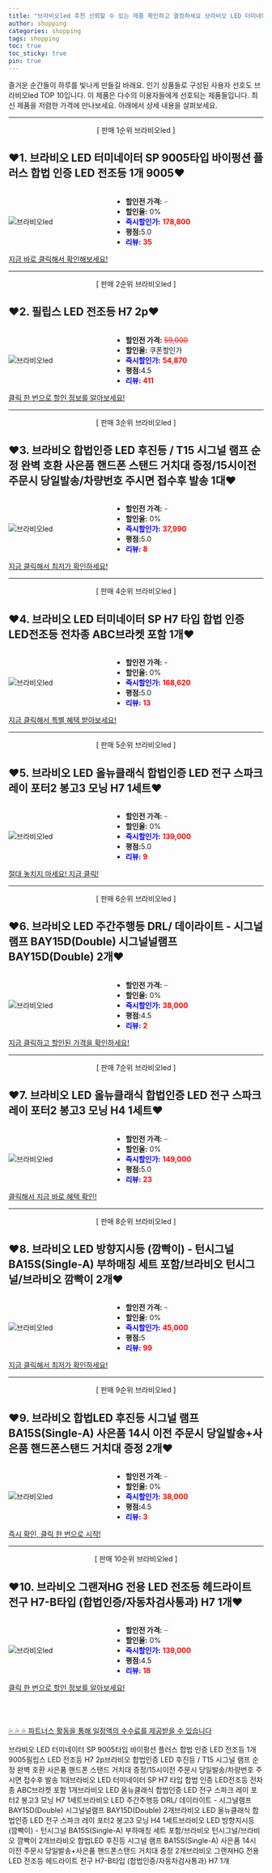 ```yaml
---
title: "브라비오led 추천 신뢰할 수 있는 제품 확인하고 결정하세요 브라비오 LED 터미네이터 SP 9005타입"
author: shopping
categories: shopping
tags: shopping
toc: true
toc_sticky: true
pin: true
---
```

즐거운 순간들이 하루를 빛나게 만들길 바래요. 인기 상품들로 구성된 사용자 선호도 브라비오led TOP 10입니다. 이 제품은 다수의 이용자들에게 선호되는 제품들입니다. 최신 제품을 저렴한 가격에 만나보세요. 아래에서 상세 내용을 살펴보세요.

---
<p class="toplist" style="margin: 0 auto; display: block; width: fit-content;">[ 판매 1순위 브라비오led ]</p>

<h2><strong>❤️1. 브라비오 LED 터미네이터 SP 9005타입 바이펑션 플러스 합법 인증 LED 전조등 1개 9005❤️</strong></h2>

<div style="display: flex; align-items: center;">
    <div style="flex: 0.4;">
        <img src="https://thumbnail7.coupangcdn.com/thumbnails/remote/230x230ex/image/vendor_inventory/a32d/d08327983ef2a565d30c2b66c85a508c4253e3b329bccb0fe0c8e606ff77.jpg" alt="브라비오led" style="max-width: 100%;">
    </div>
    <div style="flex: 0.6; margin-left: 10px;">
        <ul>
            <li><strong>할인전 가격:</strong> <del style="color: red;">-</del></li>
            <li><strong>할인율:</strong> 0%</li>
            <li><span style='color:blue'><strong>즉시할인가:</strong></span> <span style='color:red'><strong>178,800</strong></span></li>
            <li><strong>평점:</strong>5.0</li>
            <li><span style='color:blue'><strong>리뷰:</strong></span> <span style='color:red'><strong>35</strong></span></li>
        </ul>
    </div>
</div>
<div class="center">
    <a href="https://selin100587001.github.io?lptag=AF9450613&subid=githubio&pageKey=7311244546&traceid=V0-153&itemId=18730592588&vendorItemId=87733285513" class="myButton">
        지금 바로 클릭해서 확인해보세요!
    </a>
</div>


---
<p class="toplist" style="margin: 0 auto; display: block; width: fit-content;">[ 판매 2순위 브라비오led ]</p>

<h2><strong>❤️2. 필립스 LED 전조등 H7 2p❤️</strong></h2>

<div style="display: flex; align-items: center;">
    <div style="flex: 0.4;">
        <img src="https://thumbnail7.coupangcdn.com/thumbnails/remote/230x230ex/image/retail/images/1749757919357143-2b745409-7ebe-4221-afd7-7d9b5927961e.jpg" alt="브라비오led" style="max-width: 100%;">
    </div>
    <div style="flex: 0.6; margin-left: 10px;">
        <ul>
            <li><strong>할인전 가격:</strong> <del style="color: red;">59,000</del></li>
            <li><strong>할인율:</strong> 쿠폰할인가</li>
            <li><span style='color:blue'><strong>즉시할인가:</strong></span> <span style='color:red'><strong>54,870</strong></span></li>
            <li><strong>평점:</strong>4.5</li>
            <li><span style='color:blue'><strong>리뷰:</strong></span> <span style='color:red'><strong>411</strong></span></li>
        </ul>
    </div>
</div>
<div class="center">
    <a href="https://selin100587001.github.io?lptag=AF9450613&subid=githubio&pageKey=7308148795&traceid=V0-153&itemId=18716539718&vendorItemId=85849514083" class="myButton">
        클릭 한 번으로 할인 정보를 알아보세요!
    </a>
</div>


---
<p class="toplist" style="margin: 0 auto; display: block; width: fit-content;">[ 판매 3순위 브라비오led ]</p>

<h2><strong>❤️3. 브라비오 합법인증 LED 후진등 / T15 시그널 램프 순정 완벽 호환 사은품 핸드폰 스탠드 거치대 증정/15시이전 주문시 당일발송/차량번호 주시면 접수후 발송 1대❤️</strong></h2>

<div style="display: flex; align-items: center;">
    <div style="flex: 0.4;">
        <img src="https://thumbnail6.coupangcdn.com/thumbnails/remote/230x230ex/image/vendor_inventory/a162/f74b7f0382473435dfe5cf899b16b0dc86c37fe3418c3d15f51a29d44330.JPG" alt="브라비오led" style="max-width: 100%;">
    </div>
    <div style="flex: 0.6; margin-left: 10px;">
        <ul>
            <li><strong>할인전 가격:</strong> <del style="color: red;">-</del></li>
            <li><strong>할인율:</strong> 0%</li>
            <li><span style='color:blue'><strong>즉시할인가:</strong></span> <span style='color:red'><strong>37,990</strong></span></li>
            <li><strong>평점:</strong>5.0</li>
            <li><span style='color:blue'><strong>리뷰:</strong></span> <span style='color:red'><strong>8</strong></span></li>
        </ul>
    </div>
</div>
<div class="center">
    <a href="https://selin100587001.github.io?lptag=AF9450613&subid=githubio&pageKey=8101509007&traceid=V0-153&itemId=22917104066&vendorItemId=90349544515" class="myButton">
        지금 클릭해서 최저가 확인하세요!
    </a>
</div>


---
<p class="toplist" style="margin: 0 auto; display: block; width: fit-content;">[ 판매 4순위 브라비오led ]</p>

<h2><strong>❤️4. 브라비오 LED 터미네이터 SP H7 타입 합법 인증 LED전조등 전차종 ABC브라켓 포함 1개❤️</strong></h2>

<div style="display: flex; align-items: center;">
    <div style="flex: 0.4;">
        <img src="https://thumbnail10.coupangcdn.com/thumbnails/remote/230x230ex/image/vendor_inventory/6654/348bb4e8148508a121e1ede3882221801a06e42c1e730d5dcf3ecdda3a26.jpg" alt="브라비오led" style="max-width: 100%;">
    </div>
    <div style="flex: 0.6; margin-left: 10px;">
        <ul>
            <li><strong>할인전 가격:</strong> <del style="color: red;">-</del></li>
            <li><strong>할인율:</strong> 0%</li>
            <li><span style='color:blue'><strong>즉시할인가:</strong></span> <span style='color:red'><strong>168,620</strong></span></li>
            <li><strong>평점:</strong>5.0</li>
            <li><span style='color:blue'><strong>리뷰:</strong></span> <span style='color:red'><strong>13</strong></span></li>
        </ul>
    </div>
</div>
<div class="center">
    <a href="https://selin100587001.github.io?lptag=AF9450613&subid=githubio&pageKey=7576898194&traceid=V0-153&itemId=19993351878&vendorItemId=87733259187" class="myButton">
        지금 클릭해서 특별 혜택 받아보세요!
    </a>
</div>


---
<p class="toplist" style="margin: 0 auto; display: block; width: fit-content;">[ 판매 5순위 브라비오led ]</p>

<h2><strong>❤️5. 브라비오 LED 올뉴클래식 합법인증 LED 전구 스파크 레이 포터2 봉고3 모닝 H7 1세트❤️</strong></h2>

<div style="display: flex; align-items: center;">
    <div style="flex: 0.4;">
        <img src="https://thumbnail6.coupangcdn.com/thumbnails/remote/230x230ex/image/vendor_inventory/75f4/b8a90a849af7701f9bcc09ac3696b0e36e67898e332a34fbd127f1310852.jpg" alt="브라비오led" style="max-width: 100%;">
    </div>
    <div style="flex: 0.6; margin-left: 10px;">
        <ul>
            <li><strong>할인전 가격:</strong> <del style="color: red;">-</del></li>
            <li><strong>할인율:</strong> 0%</li>
            <li><span style='color:blue'><strong>즉시할인가:</strong></span> <span style='color:red'><strong>139,000</strong></span></li>
            <li><strong>평점:</strong>5.0</li>
            <li><span style='color:blue'><strong>리뷰:</strong></span> <span style='color:red'><strong>9</strong></span></li>
        </ul>
    </div>
</div>
<div class="center">
    <a href="https://selin100587001.github.io?lptag=AF9450613&subid=githubio&pageKey=7897154994&traceid=V0-153&itemId=21634026373&vendorItemId=88684951738" class="myButton">
        절대 놓치지 마세요! 지금 클릭!
    </a>
</div>


---
<p class="toplist" style="margin: 0 auto; display: block; width: fit-content;">[ 판매 6순위 브라비오led ]</p>

<h2><strong>❤️6. 브라비오 LED 주간주행등 DRL/ 데이라이트 - 시그널램프 BAY15D(Double) 시그널널램프 BAY15D(Double) 2개❤️</strong></h2>

<div style="display: flex; align-items: center;">
    <div style="flex: 0.4;">
        <img src="https://thumbnail7.coupangcdn.com/thumbnails/remote/230x230ex/image/vendor_inventory/f7f4/40be4fe314cef855db6d3ec7fc4100a6520ff1f60ab57ce1647c0975a705.jpg" alt="브라비오led" style="max-width: 100%;">
    </div>
    <div style="flex: 0.6; margin-left: 10px;">
        <ul>
            <li><strong>할인전 가격:</strong> <del style="color: red;">-</del></li>
            <li><strong>할인율:</strong> 0%</li>
            <li><span style='color:blue'><strong>즉시할인가:</strong></span> <span style='color:red'><strong>38,000</strong></span></li>
            <li><strong>평점:</strong>4.5</li>
            <li><span style='color:blue'><strong>리뷰:</strong></span> <span style='color:red'><strong>2</strong></span></li>
        </ul>
    </div>
</div>
<div class="center">
    <a href="https://selin100587001.github.io?lptag=AF9450613&subid=githubio&pageKey=8142069384&traceid=V0-153&itemId=23138812688&vendorItemId=90173469183" class="myButton">
        지금 클릭하고 할인된 가격을 확인하세요!
    </a>
</div>


---
<p class="toplist" style="margin: 0 auto; display: block; width: fit-content;">[ 판매 7순위 브라비오led ]</p>

<h2><strong>❤️7. 브라비오 LED 올뉴클래식 합법인증 LED 전구 스파크 레이 포터2 봉고3 모닝 H4 1세트❤️</strong></h2>

<div style="display: flex; align-items: center;">
    <div style="flex: 0.4;">
        <img src="https://thumbnail8.coupangcdn.com/thumbnails/remote/230x230ex/image/vendor_inventory/9351/f57a1166c8482ad94a588609f2dcf6c8052dfc6dca64b88e7ff50efa972d.jpg" alt="브라비오led" style="max-width: 100%;">
    </div>
    <div style="flex: 0.6; margin-left: 10px;">
        <ul>
            <li><strong>할인전 가격:</strong> <del style="color: red;">-</del></li>
            <li><strong>할인율:</strong> 0%</li>
            <li><span style='color:blue'><strong>즉시할인가:</strong></span> <span style='color:red'><strong>149,000</strong></span></li>
            <li><strong>평점:</strong>5.0</li>
            <li><span style='color:blue'><strong>리뷰:</strong></span> <span style='color:red'><strong>23</strong></span></li>
        </ul>
    </div>
</div>
<div class="center">
    <a href="https://selin100587001.github.io?lptag=AF9450613&subid=githubio&pageKey=8072997090&traceid=V0-153&itemId=21634026381&vendorItemId=88684951759" class="myButton">
        클릭해서 지금 바로 혜택 확인!
    </a>
</div>


---
<p class="toplist" style="margin: 0 auto; display: block; width: fit-content;">[ 판매 8순위 브라비오led ]</p>

<h2><strong>❤️8. 브라비오 LED 방향지시등 (깜빡이) - 턴시그널 BA15S(Single-A) 부하매칭 세트 포함/브라비오 턴시그널/브라비오 깜빡이 2개❤️</strong></h2>

<div style="display: flex; align-items: center;">
    <div style="flex: 0.4;">
        <img src="https://thumbnail9.coupangcdn.com/thumbnails/remote/230x230ex/image/vendor_inventory/278e/5c194d6e23750c70af5230aee8bf4c7e59c58effbd378eedb2f132a96806.jpg" alt="브라비오led" style="max-width: 100%;">
    </div>
    <div style="flex: 0.6; margin-left: 10px;">
        <ul>
            <li><strong>할인전 가격:</strong> <del style="color: red;">-</del></li>
            <li><strong>할인율:</strong> 0%</li>
            <li><span style='color:blue'><strong>즉시할인가:</strong></span> <span style='color:red'><strong>45,000</strong></span></li>
            <li><strong>평점:</strong>5</li>
            <li><span style='color:blue'><strong>리뷰:</strong></span> <span style='color:red'><strong>99</strong></span></li>
        </ul>
    </div>
</div>
<div class="center">
    <a href="https://selin100587001.github.io?lptag=AF9450613&subid=githubio&pageKey=8188218133&traceid=V0-153&itemId=23422669556&vendorItemId=90449694819" class="myButton">
        지금 클릭해서 최저가 확인하세요!
    </a>
</div>


---
<p class="toplist" style="margin: 0 auto; display: block; width: fit-content;">[ 판매 9순위 브라비오led ]</p>

<h2><strong>❤️9. 브라비오 합법LED 후진등 시그널 램프 BA15S(Single-A) 사은품 14시 이전 주문시 당일발송+사은품 핸드폰스탠드 거치대 증정 2개❤️</strong></h2>

<div style="display: flex; align-items: center;">
    <div style="flex: 0.4;">
        <img src="https://thumbnail7.coupangcdn.com/thumbnails/remote/230x230ex/image/vendor_inventory/7086/85b677af9012ed98730f7605d0da87ab7f9fce5adfe6aac569777128e78e.JPG" alt="브라비오led" style="max-width: 100%;">
    </div>
    <div style="flex: 0.6; margin-left: 10px;">
        <ul>
            <li><strong>할인전 가격:</strong> <del style="color: red;">-</del></li>
            <li><strong>할인율:</strong> 0%</li>
            <li><span style='color:blue'><strong>즉시할인가:</strong></span> <span style='color:red'><strong>38,000</strong></span></li>
            <li><strong>평점:</strong>4.5</li>
            <li><span style='color:blue'><strong>리뷰:</strong></span> <span style='color:red'><strong>3</strong></span></li>
        </ul>
    </div>
</div>
<div class="center">
    <a href="https://selin100587001.github.io?lptag=AF9450613&subid=githubio&pageKey=8101521292&traceid=V0-153&itemId=22917152518&vendorItemId=89951565806" class="myButton">
        즉시 확인, 클릭 한 번으로 시작!
    </a>
</div>


---
<p class="toplist" style="margin: 0 auto; display: block; width: fit-content;">[ 판매 10순위 브라비오led ]</p>

<h2><strong>❤️10. 브라비오 그랜져HG 전용 LED 전조등 헤드라이트 전구 H7-B타입 (합법인증/자동차검사통과) H7 1개❤️</strong></h2>

<div style="display: flex; align-items: center;">
    <div style="flex: 0.4;">
        <img src="https://thumbnail8.coupangcdn.com/thumbnails/remote/230x230ex/image/vendor_inventory/c814/3f476df858b8e513d2133bdd065176bf223f2ff0c4edaafa0d0fe728d6a8.jpg" alt="브라비오led" style="max-width: 100%;">
    </div>
    <div style="flex: 0.6; margin-left: 10px;">
        <ul>
            <li><strong>할인전 가격:</strong> <del style="color: red;">-</del></li>
            <li><strong>할인율:</strong> 0%</li>
            <li><span style='color:blue'><strong>즉시할인가:</strong></span> <span style='color:red'><strong>139,000</strong></span></li>
            <li><strong>평점:</strong>4.5</li>
            <li><span style='color:blue'><strong>리뷰:</strong></span> <span style='color:red'><strong>18</strong></span></li>
        </ul>
    </div>
</div>
<div class="center">
    <a href="https://selin100587001.github.io?lptag=AF9450613&subid=githubio&pageKey=4529516819&traceid=V0-153&itemId=5469706848&vendorItemId=73018968060" class="myButton">
        클릭 한 번으로 할인 정보를 알아보세요!
    </a>
</div>

<br><br><br>[💦 💦 💦 파트너스 활동을 통해 일정액의 수수료를 제공받을 수 있습니다](https://link.coupang.com/a/bcpT2c)<br><br>브라비오 LED 터미네이터 SP 9005타입 바이펑션 플러스 합법 인증 LED 전조등 1개 9005필립스 LED 전조등 H7 2p브라비오 합법인증 LED 후진등 / T15 시그널 램프 순정 완벽 호환 사은품 핸드폰 스탠드 거치대 증정/15시이전 주문시 당일발송/차량번호 주시면 접수후 발송 1대브라비오 LED 터미네이터 SP H7 타입 합법 인증 LED전조등 전차종 ABC브라켓 포함 1개브라비오 LED 올뉴클래식 합법인증 LED 전구 스파크 레이 포터2 봉고3 모닝 H7 1세트브라비오 LED 주간주행등 DRL/ 데이라이트 - 시그널램프 BAY15D(Double) 시그널널램프 BAY15D(Double) 2개브라비오 LED 올뉴클래식 합법인증 LED 전구 스파크 레이 포터2 봉고3 모닝 H4 1세트브라비오 LED 방향지시등 (깜빡이) - 턴시그널 BA15S(Single-A) 부하매칭 세트 포함/브라비오 턴시그널/브라비오 깜빡이 2개브라비오 합법LED 후진등 시그널 램프 BA15S(Single-A) 사은품 14시 이전 주문시 당일발송+사은품 핸드폰스탠드 거치대 증정 2개브라비오 그랜져HG 전용 LED 전조등 헤드라이트 전구 H7-B타입 (합법인증/자동차검사통과) H7 1개